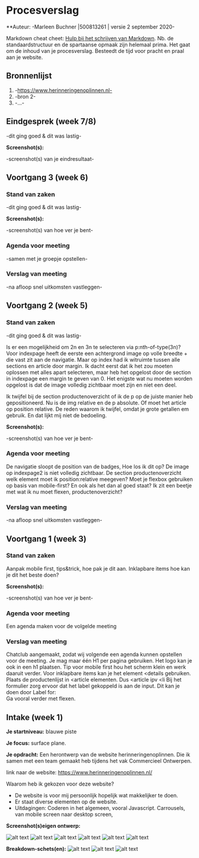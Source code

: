 # Procesverslag
**Auteur: -Marleen Buchner |500813261 | versie 2 september 2020-

Markdown cheat cheet: [Hulp bij het schrijven van Markdown](https://github.com/adam-p/markdown-here/wiki/Markdown-Cheatsheet). Nb. de standaardstructuur en de spartaanse opmaak zijn helemaal prima. Het gaat om de inhoud van je procesverslag. Besteedt de tijd voor pracht en praal aan je website.



## Bronnenlijst
1. -https://www.herinneringenoplinnen.nl-
2. -bron 2-
3. -...-



## Eindgesprek (week 7/8)

-dit ging goed & dit was lastig-

**Screenshot(s):**

-screenshot(s) van je eindresultaat-



## Voortgang 3 (week 6)

### Stand van zaken

-dit ging goed & dit was lastig-

**Screenshot(s):**

-screenshot(s) van hoe ver je bent-

### Agenda voor meeting

-samen met je groepje opstellen-

### Verslag van meeting

-na afloop snel uitkomsten vastleggen-


## Voortgang 2 (week 5)

### Stand van zaken

-dit ging goed & dit was lastig-

Is er een mogelijkheid om 2n en 3n te selecteren via p:nth-of-type(3n)?
Voor indexpage heeft de eerste een achtergrond image op volle breedte + die vast zit aan de navigatie. Maar op index had ik witruimte tussen alle sections en article door margin. Ik dacht eerst dat ik het zou moeten oplossen met alles apart selecteren, maar heb het opgelost door de section in indexpage een margin te geven van 0. Het enigste wat nu moeten worden opgelost is dat de image volledig zichtbaar moet zijn en niet een deel.

Ik twijfel bij de section productenoverzicht of ik de p op de juiste manier heb gepositioneerd. Nu is de img relative en de p absolute. Of moet het article op position relative. De reden waarom ik twijfel, omdat je grote getallen em gebruik. En dat lijkt mij niet de bedoeling.

**Screenshot(s):**

-screenshot(s) van hoe ver je bent-

### Agenda voor meeting

De navigatie sloopt de position van de badges, Hoe los ik dit op?
De image op indexpage2 is niet volledig zichtbaar.
De section productenoverzicht welk element moet ik position:relative meegeven? 
Moet je flexbox gebruiken op basis van mobile-first? En ook als het dan al goed staat? 
Ik zit een beetje met wat ik nu moet flexen, productenoverzicht?


### Verslag van meeting

-na afloop snel uitkomsten vastleggen-


## Voortgang 1 (week 3)

### Stand van zaken
Aanpak mobile first, tips&trick, hoe pak je dit aan.
Inklapbare items hoe kan je dit het beste doen?




**Screenshot(s):**

-screenshot(s) van hoe ver je bent-

### Agenda voor meeting

Een agenda maken voor de volgelde meeting

### Verslag van meeting

Chatclub aangemaakt, zodat wij volgende een agenda kunnen opstellen voor de meeting.
Je mag maar één H1 per pagina gebruiken. Het logo kan je ook in een h1 plaatsen.
Tip voor mobile first hou het scherm klein en werk daaruit verder.
Voor inklapbare items kan je het element <details gebruiken.
Plaats de productenlijst in <article elementen. Dus <article ipv <li
Bij het formulier zorg ervoor dat het label gekoppeld is aan de input.
Dit kan je doen door Label for:    
Ga vooral verder met flexen.



## Intake (week 1)

**Je startniveau:** blauwe piste

**Je focus:** surface plane.

**Je opdracht:** Een herontwerp van de website herinneringenoplinnen. Die ik samen met een team gemaakt heb tijdens het vak Commercieel Ontwerpen.

link naar de website: https://www.herinneringenoplinnen.nl/

Waarom heb ik gekozen voor deze website?
* De website is voor mij persoonlijk hopelijk wat makkelijker te doen.
* Er staat diverse elementen op de website.
* Uitdagingen: Coderen in het algemeen, vooral Javascript. Carrousels, van mobile screen naar desktop screen, 

**Screenshot(s)eigen ontwerp:**

![alt text](images/eigenontwerpdeel1.png)
![alt text](images/eigenontwerpdeel2.png)
![alt text](images/eigenontwerpdeel3.png)
![alt text](images/eigenontwerpdeel4.png)
![alt text](images/eigenontwerpdeel5.png)
![alt text](images/eigenontwerpdeel6.png)


**Breakdown-schets(en):**
![alt text](images/breakdownschetsdeel1.png)
![alt text](images/breakdownschetsdeel2.png)
![alt text](images/breakdownschetsdeel3.png)



